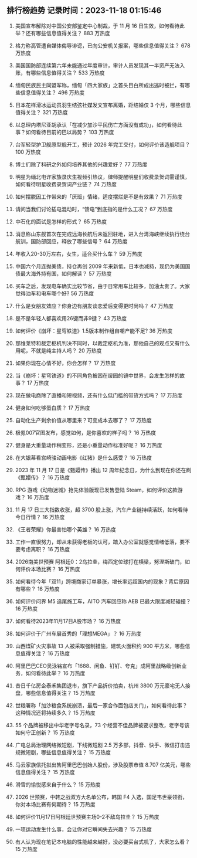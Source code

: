 
## 排行榜趋势 记录时间：2023-11-18 01:15:46
  
  1. 美国宣布解除对中国公安部鉴定中心制裁，于 11 月 16 日生效，如何看待此举？还有哪些信息值得关注？ 883 万热度
    
  2. 格力称高管遭自媒体侮辱诽谤，已向公安机关报案，哪些信息值得关注？ 678 万热度
    
  3. 美国国防部连续第六年未能通过年度审计，审计人员发现其一半资产无法入账，有哪些信息值得关注？ 533 万热度
    
  4. 缅甸民族民主同盟军称，缅甸「四大家族」之首头目白所成出逃时被拦，有哪些信息值得关注？ 496 万热度
    
  5. 日本花样滑冰运动员羽生结弦社媒发文宣布离婚，距结婚仅 3 个月，哪些信息值得关注？ 321 万热度
    
  6. 以总理内塔尼亚胡承认「在减少加沙平民伤亡方面没有成功」，如何看待此事？如何看待目前的巴以局势？ 103 万热度
    
  7. 台军轻型护卫舰原型舰开工，预计 2026 年完工交付，如何评价该造舰项目？ 100 万热度
    
  8. 博士们除了科研之外如何培养其他的兴趣爱好？ 77 万热度
    
  9. 明星为缅北电诈家族录庆生视频引热议，律师提醒明星们收费录贺词需谨慎，如何看待明星收费录贺词产业链？ 74 万热度
    
  10. 如何摆脱因工作带来的「厌班」情绪，适度摆烂是不是有效果？ 71 万热度
    
  11. 请问当我们讨论插电混动时，“馈电”到底指的是什么工况？ 67 万热度
    
  12. 中石化的面试是怎样的形式？ 65 万热度
    
  13. 消息称山东舰首次在完成远海长航后未返回驻地，进入台湾海峡继续执行绕台航训，国防部回应，释放了哪些信号？ 64 万热度
    
  14. 年收入20-30万左右，女生，适合买什么车？ 59 万热度
    
  15. 中国六个月连抛美债，持仓再创 2009 年来新低，日本也减持，现仍为美国国债最大海外持有国，如何解读？ 57 万热度
    
  16. 买车之后，发现电车确实比较节省，由于日常用车比较多，加油太贵了。大家觉得油车和电车哪个好? 56 万热度
    
  17. 什么是女朋友效应？你身边有朋友谈恋爱后变得更时尚吗？ 47 万热度
    
  18. 是不是年轻人都喜欢用26键而非9键？ 43 万热度
    
  19. 如何评价《崩坏：星穹铁道》1.5版本制作组自嘲产能不足? 36 万热度
    
  20. 那维莱特和裁定枢机判决不同时，以裁定枢机为准，那他自己的观点又有什么用呢，不就是纯主持人吗？ 20 万热度
    
  21. 如果你现在心情不好，你会怎样？ 17 万热度
    
  22. 当《崩坏：星穹铁道》的不同角色被困在绥园的镜中世界，会发生怎样的故事？ 17 万热度
    
  23. 现在做电商除了直播和短视频，还有什么低门槛的带货方式吗？ 17 万热度
    
  24. 健身如何吃够蛋白质？ 17 万热度
    
  25. 自动化生产剩余价值从哪里来？可变成本去哪了？ 17 万热度
    
  26. 极氪007官图发布，感觉如何，是你喜欢的样子吗？ 16 万热度
    
  27. 健身是大重量动作稍变形，还是小重量动作标准好呢？ 16 万热度
    
  28. 在大银幕看宫崎骏动画电影《红猪》是什么感受？ 16 万热度
    
  29. 2023 年 11 月 17 日是《甄嬛传》播出 12 周年纪念日，为什么到现在你还在刷《甄嬛传》？ 16 万热度
    
  30. RPG 游戏《动物迷城》抢先体验版现已发售登陆 Steam，如何评价这款游戏？ 16 万热度
    
  31. 11 月 17 日三大指数收涨，超 3700 股上涨，汽车产业链持续活跃，如何看待今日行情？ 16 万热度
    
  32. 《王者荣耀》你最害怕哪个英雄？ 16 万热度
    
  33. 工作一直很努力，却从未获得老板的认可，踏入办公室就感觉情绪低落，要不要考虑离职？ 16 万热度
    
  34. 2026南美世预赛  阿根廷0：2乌拉圭，梅西定位球打在横梁，努涅斯破门，如何评价本场比赛？ 16 万热度
    
  35. 如何看待今年「双11」跨境商家订单暴涨，增长率远超国内的现象？背后原因有哪些？ 16 万热度
    
  36. 如何评价问界 M5 追尾施工车，AITO 汽车回应称 AEB 已最大限度减轻碰撞？ 16 万热度
    
  37. 如何看待2023年11月17日A股市场？ 16 万热度
    
  38. 如何评价于广州车展首秀的「理想MEGA」？ 16 万热度
    
  39. 山西煤矿火灾事故 13 人被采取强制措施，建筑火面积约 900 平方米，哪些信息值得关注？ 16 万热度
    
  40. 阿里巴巴CEO吴泳铭宣布「1688、闲鱼、钉钉、夸克」成阿里战略级创新业务，如何看待此举？ 16 万热度
    
  41. 昔日千亿房企泰禾集团退市，旗下产品折价拍卖，杭州 3800 万元豪宅无人接盘，哪些信息值得关注？ 15 万热度
    
  42. 世粮署称「加沙粮食系统崩溃，最后一家合作面包店关门」，如何看待此事？这种情况还将持续多久？ 15 万热度
    
  43. 55 个品牌被移出中华老字号名录，73 个经营不佳品牌被要求整改，老字号该如何守正创新？ 15 万热度
    
  44. 广电总局治理网络微短剧，下线微短剧 2.5 万多部，抖音、快手、微信打击违规微短剧，哪些信息值得关注？ 15 万热度
    
  45. 马云家族信托拟出售阿里巴巴创始人股份，涉及股票市值 8.707 亿美元，哪些信息值得关注？ 15 万热度
    
  46. 滑雪的愉悦感来自于什么？ 15 万热度
    
  47. 2026 世预赛，中韩之战双方大名单公布，韩国 F4 入选，国足韦世豪领衔，你对本场比赛有何期待？ 15 万热度
    
  48. 如何评价11月17日阿根廷世预赛主场0-2不敌乌拉圭？ 15 万热度
    
  49. 一项运动发生什么事，会让你对它瞬间失去兴趣？ 15 万热度
    
  50. 有人认为现在笔记本电脑的性能越来越好，没必要买台式机了，大家怎么看？ 15 万热度
    